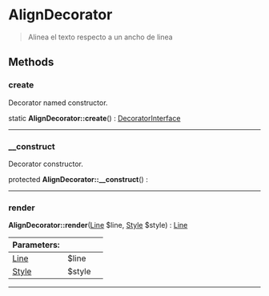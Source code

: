 
                                                                                                                                            
    
# AlignDecorator


> Alinea el texto respecto a un ancho de linea
>
> 








## Methods

### create
Decorator named constructor.


static **AlignDecorator::create**() : [DecoratorInterface](../../../../DecoratorInterface.md)



---


### __construct
Decorator constructor.


protected **AlignDecorator::__construct**() : 



---


### render



**AlignDecorator::render**([Line](../../../../Line.md) $line, [Style](../../../../Style.md) $style) : [Line](../../../../Line.md)


|Parameters: | | |
| --- | --- | --- |
|[Line](../../../../Line.md) |$line |  |
|[Style](../../../../Style.md) |$style |  |

---


                                                                                                                                                                                                                                                                                                                                                                                                            
    
                                                                                                                                                                                                                                                                             
                
